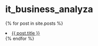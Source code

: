 # it_business_analyza

  {% for post in site.posts %}
    <li>
      <a href="{{ post.url }}">{{ post.title }}</a> 
    </li>
  {% endfor %}
